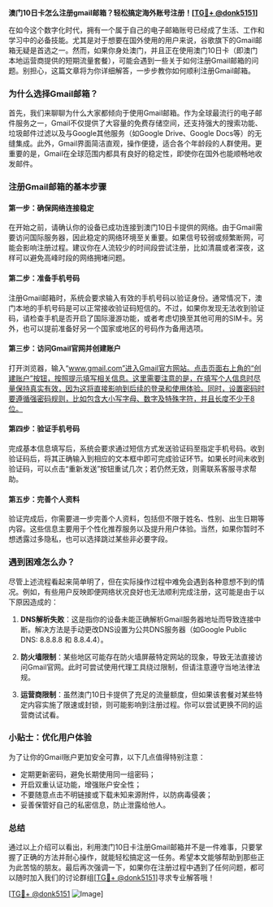 **澳门10日卡怎么注册gmail邮箱？轻松搞定海外账号注册！[[TG💪+ @donk5151](https://t.me/s/donk5151)]**

在如今这个数字化时代，拥有一个属于自己的电子邮箱账号已经成了生活、工作和学习中的必备技能。尤其是对于想要在国外使用的用户来说，谷歌旗下的Gmail邮箱无疑是首选之一。然而，如果你身处澳门，并且正在使用澳门10日卡（即澳门本地运营商提供的短期流量套餐），可能会遇到一些关于如何注册Gmail邮箱的问题。别担心，这篇文章将为你详细解答，一步步教你如何顺利注册Gmail邮箱。

### 为什么选择Gmail邮箱？

首先，我们来聊聊为什么大家都倾向于使用Gmail邮箱。作为全球最流行的电子邮件服务之一，Gmail不仅提供了大容量的免费存储空间，还支持强大的搜索功能、垃圾邮件过滤以及与Google其他服务（如Google Drive、Google Docs等）的无缝集成。此外，Gmail界面简洁直观，操作便捷，适合各个年龄段的人群使用。更重要的是，Gmail在全球范围内都具有良好的稳定性，即使你在国外也能顺畅地收发邮件。

### 注册Gmail邮箱的基本步骤

#### 第一步：确保网络连接稳定

在开始之前，请确认你的设备已成功连接到澳门10日卡提供的网络。由于Gmail需要访问国际服务器，因此稳定的网络环境至关重要。如果信号较弱或频繁断网，可能会影响注册过程。建议你在人流较少的时间段尝试注册，比如清晨或者深夜，这样可以避免高峰时段的网络拥堵问题。

#### 第二步：准备手机号码

注册Gmail邮箱时，系统会要求输入有效的手机号码以验证身份。通常情况下，澳门本地的手机号码是可以正常接收验证码短信的。不过，如果你发现无法收到验证码，请检查手机是否开启了国际漫游功能，或者考虑切换至其他可用的SIM卡。另外，也可以提前准备好另一个国家或地区的号码作为备用选项。

#### 第三步：访问Gmail官网并创建账户

打开浏览器，输入“www.gmail.com”进入Gmail官方网站。点击页面右上角的“创建账户”按钮，按照提示填写相关信息。这里需要注意的是，在填写个人信息时尽量保持真实有效，因为这将直接影响到后续的登录和使用体验。同时，设置密码时要遵循强密码规则，比如包含大小写字母、数字及特殊字符，并且长度不少于8位。

#### 第四步：验证手机号码

完成基本信息填写后，系统会要求通过短信方式发送验证码至指定手机号码。收到验证码后，将其正确输入到相应的文本框中即可完成验证环节。如果长时间未收到验证码，可以点击“重新发送”按钮重试几次；若仍然无效，则需联系客服寻求帮助。

#### 第五步：完善个人资料

验证完成后，你需要进一步完善个人资料，包括但不限于姓名、性别、出生日期等内容。这些信息主要用于个性化推荐服务以及提升用户体验。当然，如果你暂时不想透露过多隐私，也可以选择跳过某些非必要字段。

### 遇到困难怎么办？

尽管上述流程看起来简单明了，但在实际操作过程中难免会遇到各种意想不到的情况。例如，有些用户反映即便网络状况良好也无法顺利完成注册，这可能是由于以下原因造成的：

1. **DNS解析失败**：这是指你的设备未能正确解析Gmail服务器地址而导致连接中断。解决方法是手动更改DNS设置为公共DNS服务器（如Google Public DNS: 8.8.8.8 和 8.8.4.4）。
   
2. **防火墙限制**：某些地区可能存在防火墙屏蔽特定网站的现象，导致无法直接访问Gmail官网。此时可尝试使用代理工具绕过限制，但请注意遵守当地法律法规。

3. **运营商限制**：虽然澳门10日卡提供了充足的流量额度，但如果该套餐对某些特定内容实施了限速或封锁，则可能影响到注册过程。你可以尝试更换不同的运营商试试看。

### 小贴士：优化用户体验

为了让你的Gmail账户更加安全可靠，以下几点值得特别注意：

- 定期更新密码，避免长期使用同一组密码；
- 开启双重认证功能，增强账户安全性；
- 不要随意点击不明链接或下载未知来源附件，以防病毒侵袭；
- 妥善保管好自己的私密信息，防止泄露给他人。

### 总结

通过以上介绍可以看出，利用澳门10日卡注册Gmail邮箱并不是一件难事，只要掌握了正确的方法并耐心操作，就能轻松搞定这一任务。希望本文能够帮助到那些正为此苦恼的朋友。最后再次强调一下，如果你在注册过程中遇到了任何问题，都可以随时加入我们的讨论群组[[TG💪+ @donk5151](https://t.me/s/donk5151)]寻求专业解答哦！

[[TG💪+ @donk5151](https://t.me/s/donk5151) ![Image](https://i.postimg.cc/rwNCRYN7/Snipaste-2025-04-30-17-27-05.png)]